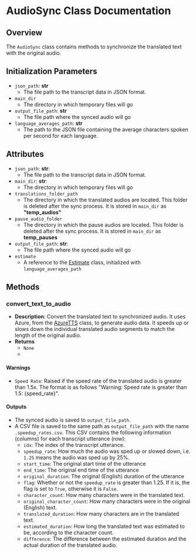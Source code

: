 # AudioSync Class Documentation

## Overview
The `AudioSync` class contains methods to synchronize the translated text with the original audio.

## Initialization Parameters
- `json_path`: **str**
    - The file path to the transcript data in JSON format.
- `main_dir`
    - The directory in which temporary files will go
- `output_file_path`: **str**
    - The file path where the synced audio will go
- `language_averages_path`: **str**
    - The path to the JSON file containing the average characters spoken per second for each language.

## Attributes
- `json_path`: **str**:
    - The file path to the transcript data in JSON format.
- `main_dir`: **str**:
    - The directory in which temporary files will go
- `translations_folder_path`
    - The directory in which the translated audios are located. This folder is deleted after the sync process. It is stored in `main_dir` as **"temp_audios"**
- `pause_audio_folder`
    - The directory in which the pause audios are located. This folder is deleted after the sync process. It is stored in `main_dir` as **temp_pauses**
- `output_file_path`: **str**:
    - The file path where the synced audio will go
- `estimate`
    - A reference to the [Estimate](../Calculation/Estimate.md) class, initialized with `language_averages_path`

## Methods
### convert_text_to_audio
- **Description**: Convert the translated text to synchronized audio. It uses Azure, from the [AzureTTS](../../TTS/AzureTTS.md) class, to generate audio data. It speeds up or slows down the individual translated audio segments to match the length of the original audio.
- **Returns**
    - ```None```
    - 
#### Warnings
- ```Speed Rate```: Raised if the speed rate of the translated audio is greater than 1.5x. The format is as follows "Warning: Speed rate is greater than 1.5: {speed_rate}".

#### Outputs
- The synced audio is saved to `output_file_path`.
- A CSV file is saved to the same path as `output_file_path` with the name `.speedup_rates.csv`. This CSV contains the following information (columns) for each transcript utterance (row):
    - `idx`: The index of the transcript utterance.
    - `speedup_rate`: How much the audio was sped up or slowed down, i.e. `1.25` means the audio was sped up by 25%.
    - `start_time`: The original start time of the utterance
    - `end_time`: The original end time of the utterance
    - `original_duration`: The original (English) duration of the utterance
    - `flag`: Whether or not the `speedup_rate` is greater than 1.25. If it is, the flag is set to `True`, otherwise it is `False`.
    - `character_count`: How many characters were in the translated text.
    - `original_character_count`: How many characters were in the original (English) text.
    - `translated_duration`: How many characters are in the translated text.
    - `estimated_duration`: How long the translated text was estimated to be, according to the character count.
    - `difference`: The difference between the estimated duration and the actual duration of the translated audio.